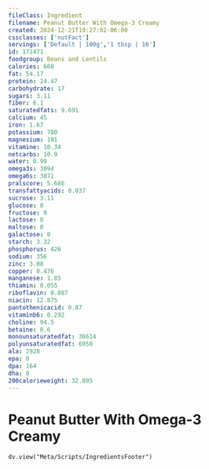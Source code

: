 ```yaml
---
fileClass: Ingredient
filename: Peanut Butter With Omega-3 Creamy
created: 2024-12-21T19:27:02-06:00
cssclasses: ['nutFact']
servings: ['Default | 100g','1 tbsp | 16']
id: 172471
foodgroup: Beans and Lentils
calories: 608
fat: 54.17
protein: 24.47
carbohydrate: 17
sugars: 3.11
fiber: 6.1
saturatedfats: 9.691
calcium: 45
iron: 1.67
potassium: 780
magnesium: 191
vitamine: 10.34
netcarbs: 10.9
water: 0.99
omega3s: 3094
omega6s: 3871
pralscore: 5.686
transfattyacids: 0.037
sucrose: 3.11
glucose: 0
fructose: 0
lactose: 0
maltose: 0
galactose: 0
starch: 3.32
phosphorus: 426
sodium: 356
zinc: 3.08
copper: 0.476
manganese: 1.85
thiamin: 0.055
riboflavin: 0.087
niacin: 12.875
pantothenicacid: 0.87
vitaminb6: 0.292
choline: 94.5
betaine: 0.6
monounsaturatedfat: 36614
polyunsaturatedfat: 6950
ala: 2928
epa: 0
dpa: 164
dha: 0
200calorieweight: 32.895
---
```


# Peanut Butter With Omega-3 Creamy

```dataviewjs
dv.view("Meta/Scripts/IngredientsFooter")
```